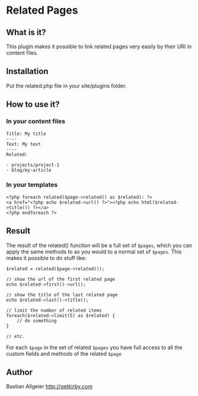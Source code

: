 # Related Pages

## What is it?

This plugin makes it possible to link related pages very easily by their URI in content files. 

## Installation 

Put the related.php file in your site/plugins folder. 

## How to use it?

### In your content files

    Title: My title
    ----
    Text: My text
    ----
    Related: 

    - projects/project-1
    - blog/my-article
   

### In your templates
     
    <?php foreach related($page->related() as $related): ?>
    <a href="<?php echo $related->url() ?>"><?php echo html($related->title()) ?></a>
    <?php endforeach ?>


## Result

The result of the related() function will be a full set of `$pages`, which you can apply the same methods to as you would to a normal set of `$pages`. This makes it possible to do stuff like: 

	$related = related($page->related());
	
	// show the url of the first related page
	echo $related->first()->url();
	
	// show the title of the last related page	
	echo $related->last()->title();
	
	// limit the number of related items
	foreach($related->limit(5) as $related) {
 		// do something 
	}
		
	// etc. 

For each `$page` in the set of related `$pages` you have full access to all the custom fields and methods of the related `$page`


## Author
Bastian Allgeier
<http://getkirby.com>
